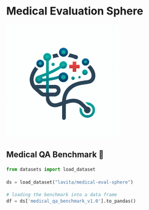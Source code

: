 # Medical Evaluation Sphere

<img src="assets/medical_eval_sphere.png" alt="Medical Evaluation Sphere Logo" width="300"/>


## Medical QA Benchmark 🤗

```python
from datasets import load_dataset

ds = load_dataset("lavita/medical-eval-sphere")

# loading the benchmark into a data frame
df = ds['medical_qa_benchmark_v1.0'].to_pandas()
```
